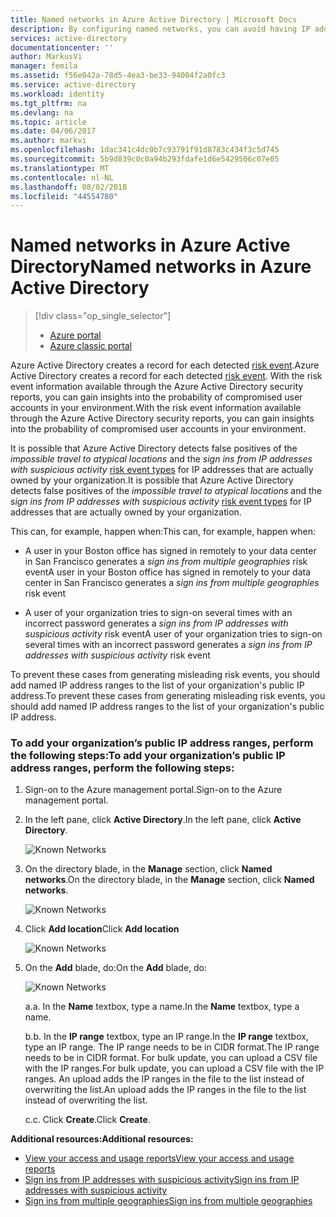 ```yaml
---
title: Named networks in Azure Active Directory | Microsoft Docs
description: By configuring named networks, you can avoid having IP addresses that are owned by your organization generate the creation of false positives for the sign ins from multiple geographies and sign ins from IP addresses with suspicious activity risk events.
services: active-directory
documentationcenter: ''
author: MarkusVi
manager: femila
ms.assetid: f56e042a-78d5-4ea3-be33-94004f2a0fc3
ms.service: active-directory
ms.workload: identity
ms.tgt_pltfrm: na
ms.devlang: na
ms.topic: article
ms.date: 04/06/2017
ms.author: markvi
ms.openlocfilehash: 1dac341c4dc0b7c93791f91d8783c434f3c5d745
ms.sourcegitcommit: 5b9d839c0c0a94b293fdafe1d6e5429506c07e05
ms.translationtype: MT
ms.contentlocale: nl-NL
ms.lasthandoff: 08/02/2018
ms.locfileid: "44554780"
---
```

# <a name="named-networks-in-azure-active-directory"></a><span data-ttu-id="9d715-103">Named networks in Azure Active Directory</span><span class="sxs-lookup"><span data-stu-id="9d715-103">Named networks in Azure Active Directory</span></span>

> [!div class="op_single_selector"]
> * [Azure portal](active-directory-known-networks-azure-portal.md)
> * [Azure classic portal](active-directory-known-networks.md)
>
>


<span data-ttu-id="9d715-106">Azure Active Directory creates a record for each detected [risk event](active-directory-identity-protection-risk-events.md).</span><span class="sxs-lookup"><span data-stu-id="9d715-106">Azure Active Directory creates a record for each detected [risk event](active-directory-identity-protection-risk-events.md).</span></span> <span data-ttu-id="9d715-107">With the risk event information available through the Azure Active Directory security reports, you can gain insights into the probability of compromised user accounts in your environment.</span><span class="sxs-lookup"><span data-stu-id="9d715-107">With the risk event information available through the Azure Active Directory security reports, you can gain insights into the probability of compromised user accounts in your environment.</span></span>   

<span data-ttu-id="9d715-108">It is possible that Azure Active Directory detects false positives of the *impossible travel to atypical locations* and the *sign ins from IP addresses with suspicious activity* [risk event types](active-directory-reporting-risk-events.md#risk-event-types) for IP addresses that are actually owned by your organization.</span><span class="sxs-lookup"><span data-stu-id="9d715-108">It is possible that Azure Active Directory detects false positives of the *impossible travel to atypical locations* and the *sign ins from IP addresses with suspicious activity* [risk event types](active-directory-reporting-risk-events.md#risk-event-types) for IP addresses that are actually owned by your organization.</span></span> 

<span data-ttu-id="9d715-109">This can, for example, happen when:</span><span class="sxs-lookup"><span data-stu-id="9d715-109">This can, for example, happen when:</span></span>

- <span data-ttu-id="9d715-110">A user in your Boston office has signed in remotely to your data center in San Francisco generates a *sign ins from multiple geographies* risk event</span><span class="sxs-lookup"><span data-stu-id="9d715-110">A user in your Boston office has signed in remotely to your data center in San Francisco generates a *sign ins from multiple geographies* risk event</span></span>

- <span data-ttu-id="9d715-111">A user of your organization tries to sign-on several times with an incorrect password generates a *sign ins from IP addresses with suspicious activity* risk event</span><span class="sxs-lookup"><span data-stu-id="9d715-111">A user of your organization tries to sign-on several times with an incorrect password generates a *sign ins from IP addresses with suspicious activity* risk event</span></span>

<span data-ttu-id="9d715-112">To prevent these cases from generating misleading risk events, you should add named IP address ranges to the list of your organization's public IP address.</span><span class="sxs-lookup"><span data-stu-id="9d715-112">To prevent these cases from generating misleading risk events, you should add named IP address ranges to the list of your organization's public IP address.</span></span>    

### <a name="to-add-your-organizations-public-ip-address-ranges-perform-the-following-steps"></a><span data-ttu-id="9d715-113">To add your organization’s public IP address ranges, perform the following steps:</span><span class="sxs-lookup"><span data-stu-id="9d715-113">To add your organization’s public IP address ranges, perform the following steps:</span></span>

1. <span data-ttu-id="9d715-114">Sign-on to the Azure management portal.</span><span class="sxs-lookup"><span data-stu-id="9d715-114">Sign-on to the Azure management portal.</span></span>

2. <span data-ttu-id="9d715-115">In the left pane, click **Active Directory**.</span><span class="sxs-lookup"><span data-stu-id="9d715-115">In the left pane, click **Active Directory**.</span></span>

    ![Known Networks](https://docstestmedia1.blob.core.windows.net/azure-media/articles/active-directory/media/active-directory-known-networks-azure-portal/01.png)

3. <span data-ttu-id="9d715-117">On the directory blade, in the **Manage** section, click **Named networks**.</span><span class="sxs-lookup"><span data-stu-id="9d715-117">On the directory blade, in the **Manage** section, click **Named networks**.</span></span>

    ![Known Networks](https://docstestmedia1.blob.core.windows.net/azure-media/articles/active-directory/media/active-directory-known-networks-azure-portal/02.png)


4. <span data-ttu-id="9d715-119">Click **Add location**</span><span class="sxs-lookup"><span data-stu-id="9d715-119">Click **Add location**</span></span>

    ![Known Networks](https://docstestmedia1.blob.core.windows.net/azure-media/articles/active-directory/media/active-directory-known-networks-azure-portal/03.png)

5. <span data-ttu-id="9d715-121">On the **Add** blade, do:</span><span class="sxs-lookup"><span data-stu-id="9d715-121">On the **Add** blade, do:</span></span>

    ![Known Networks](https://docstestmedia1.blob.core.windows.net/azure-media/articles/active-directory/media/active-directory-known-networks-azure-portal/04.png)

    <span data-ttu-id="9d715-123">a.</span><span class="sxs-lookup"><span data-stu-id="9d715-123">a.</span></span> <span data-ttu-id="9d715-124">In the **Name** textbox, type a name.</span><span class="sxs-lookup"><span data-stu-id="9d715-124">In the **Name** textbox, type a name.</span></span>

    <span data-ttu-id="9d715-125">b.</span><span class="sxs-lookup"><span data-stu-id="9d715-125">b.</span></span> <span data-ttu-id="9d715-126">In the **IP range** textbox, type an IP range.</span><span class="sxs-lookup"><span data-stu-id="9d715-126">In the **IP range** textbox, type an IP range.</span></span> <span data-ttu-id="9d715-127">The IP range needs to be in CIDR format.</span><span class="sxs-lookup"><span data-stu-id="9d715-127">The IP range needs to be in CIDR format.</span></span> <span data-ttu-id="9d715-128">For bulk update, you can upload a CSV file with the IP ranges.</span><span class="sxs-lookup"><span data-stu-id="9d715-128">For bulk update, you can upload a CSV file with the IP ranges.</span></span> <span data-ttu-id="9d715-129">An upload adds the IP ranges in the file to the list instead of overwriting the list.</span><span class="sxs-lookup"><span data-stu-id="9d715-129">An upload adds the IP ranges in the file to the list instead of overwriting the list.</span></span>

    <span data-ttu-id="9d715-130">c.</span><span class="sxs-lookup"><span data-stu-id="9d715-130">c.</span></span> <span data-ttu-id="9d715-131">Click **Create**.</span><span class="sxs-lookup"><span data-stu-id="9d715-131">Click **Create**.</span></span>


<span data-ttu-id="9d715-132">**Additional resources:**</span><span class="sxs-lookup"><span data-stu-id="9d715-132">**Additional resources:**</span></span>

* [<span data-ttu-id="9d715-133">View your access and usage reports</span><span class="sxs-lookup"><span data-stu-id="9d715-133">View your access and usage reports</span></span>](active-directory-view-access-usage-reports.md)
* [<span data-ttu-id="9d715-134">Sign ins from IP addresses with suspicious activity</span><span class="sxs-lookup"><span data-stu-id="9d715-134">Sign ins from IP addresses with suspicious activity</span></span>](active-directory-reporting-sign-ins-from-ip-addresses-with-suspicious-activity.md)
* [<span data-ttu-id="9d715-135">Sign ins from multiple geographies</span><span class="sxs-lookup"><span data-stu-id="9d715-135">Sign ins from multiple geographies</span></span>](active-directory-reporting-sign-ins-from-multiple-geographies.md)




